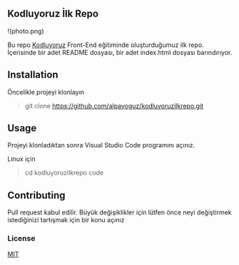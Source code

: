 ## Kodluyoruz İlk Repo


!(photo.png)

Bu repo [Kodluyoruz](https://www.kodluyoruz.com)  Front-End eğitiminde oluşturduğumuz ilk repo. İçerisinde bir adet README dosyası, bir adet index.html dosyası barındırıyor.

##  Installation    

Öncelikle projeyi klonlayın 

> git clone https://github.com/alpayoguz/kodluyoruzilkrepo.git

## Usage

Projeyi klonladıktan sonra Visual Studio Code programını açınız. 

Linux için 
> cd kodluyoruzilkrepo
code

## Contributing

Pull request kabul edilir. Büyük değişiklikler için lütfen önce neyi  değiştirmek istediğinizi tartışmak için bir konu açınız 

### License 

[MIT](https://choosealicense.com/licenses/mit/)




